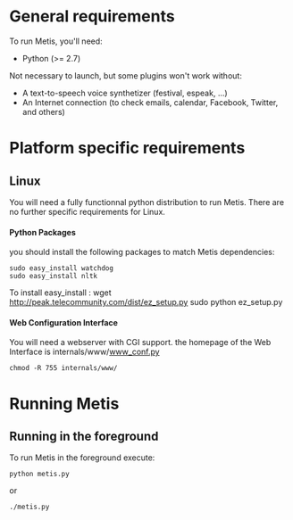 General requirements
====================

To run Metis, you'll need:

* Python (>= 2.7)

Not necessary to launch, but some plugins won't work without:

* A text-to-speech voice synthetizer (festival, espeak, ...)
* An Internet connection (to check emails, calendar, Facebook, Twitter, and others)

Platform specific requirements
==============================

Linux
-----

You will need a fully functionnal python distribution to run Metis.
There are no further specific requirements for Linux.

#### Python Packages
you should install the following packages to match Metis dependencies:
    
    sudo easy_install watchdog
    sudo easy_install nltk


To install easy_install :
    wget http://peak.telecommunity.com/dist/ez_setup.py
    sudo python ez_setup.py 
    
#### Web Configuration Interface

You will need a webserver with CGI support.
the homepage of the Web Interface is
    internals/www/www_conf.py
    
    chmod -R 755 internals/www/


Running Metis
=================


Running in the foreground
-------------------------

To run Metis in the foreground execute:

    python metis.py

or 
    
    ./metis.py

